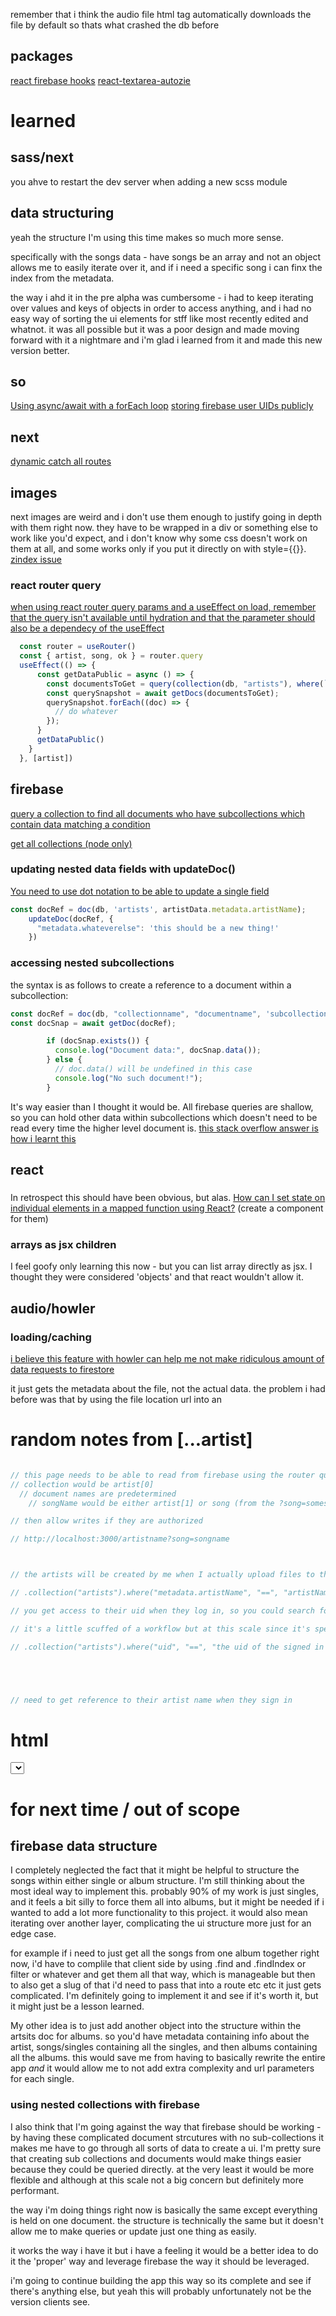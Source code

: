 remember that i think the audio file html tag automatically downloads the file by default so thats what crashed the db before

## packages
[react firebase hooks](https://www.npmjs.com/package/react-firebase-hooks)
[react-textarea-autozie](https://www.npmjs.com/package/react-textarea-autosize)


# learned

## sass/next

you ahve to restart the dev server when adding a new scss module

## data structuring

yeah the structure I'm using this time makes so much more sense.

specifically with the songs data - have songs be an array and not an object allows me to easily iterate over it, and if i need a specific song i can finx the index from the metadata.

the way i ahd it in the pre alpha was cumbersome - i had to keep iterating over values and keys of objects in order to access anything, and i had no easy way of sorting the ui elements for stff like most recently edited and whatnot. it was all possible but it was a poor design and made moving forward with it a nightmare and i'm glad i learned from it and made this new version better.

## so

[Using async/await with a forEach loop](https://stackoverflow.com/questions/37576685/using-async-await-with-a-foreach-loop)
[storing firebase user UIDs publicly](https://www.quora.com/Is-it-unsafe-to-reveal-the-user-IDs-of-Firebase-users)

## next
[dynamic catch all routes](https://nextjs.org/docs/routing/dynamic-routes)

## images

next images are weird and i don't use them enough to justify going in depth with them right now. they have to be wrapped in a div or something else to work like you'd expect, and i don't know why some css doesn't work on them at all, and some works only if you put it directly on with style={{}}. [zindex issue](https://github.com/vercel/next.js/discussions/30259)

### react router query

[when using react router query params and a useEffect on load, remember that the query isn't available until hydration and that the parameter should also be a dependecy of the useEffect](https://github.com/vercel/next.js/discussions/11484)

```js
  const router = useRouter()
  const { artist, song, ok } = router.query
  useEffect(() => {
      const getDataPublic = async () => {
        const documentsToGet = query(collection(db, "artists"), where(`metadata.artistName`, "==", 'artistname1'));
        const querySnapshot = await getDocs(documentsToGet);
        querySnapshot.forEach((doc) => {
          // do whatever
        });
      }
      getDataPublic()
    }
  }, [artist])
```

## firebase

[query a collection to find all documents who have subcollections which contain data matching a condition](https://firebase.blog/posts/2019/06/understanding-collection-group-queries)

[get all collections (node only)](https://googleapis.dev/nodejs/firestore/latest/Firestore.html#listCollections)

### updating nested data fields with updateDoc()

[You need to use dot notation to be able to update a single field](https://stackoverflow.com/a/49151326/19101255)

```js
const docRef = doc(db, 'artists', artistData.metadata.artistName);
    updateDoc(docRef, {
      "metadata.whateverelse": 'this should be a new thing!'
    })
```

### accessing nested subcollections

the syntax is as follows to create a reference to a document within a subcollection: 
```js
const docRef = doc(db, "collectionname", "documentname", 'subcollectionname', 'documentinsubcollectionname');
const docSnap = await getDoc(docRef);

        if (docSnap.exists()) {
          console.log("Document data:", docSnap.data());
        } else {
          // doc.data() will be undefined in this case
          console.log("No such document!");
        }
```
It's way easier than I thought it would be. All firebase queries are shallow, so you can hold other data within subcollections which doesn't need to be read every time the higher level document is.
[this stack overflow answer is how i learnt this](https://stackoverflow.com/a/69313831/19101255)

## react

###

In retrospect this should have been obvious, but alas.
[How can I set state on individual elements in a mapped function using React?](https://stackoverflow.com/a/71065488/19101255) (create a component for them)

### arrays as jsx children

I feel goofy only learning this now - but you can list array directly as jsx. I thought they were considered 'objects' and that react wouldn't allow it.

## audio/howler

### loading/caching

[i believe this feature with howler can help me not make ridiculous amount of data requests to firestore](https://github.com/goldfire/howler.js/#preload-booleanstring-true)

it just gets the metadata about the file, not the actual data. the problem i had before was that by using the file location url into an <audio> tag it was actually downloading the file every time which caused me to go over my bandwidth very quickly without even knowing.


# random notes from [...artist]

```js

// this page needs to be able to read from firebase using the router query, if it exists
// collection would be artist[0]
  // document names are predetermined
    // songName would be either artist[1] or song (from the ?song=somesongname parameter)

// then allow writes if they are authorized

// http://localhost:3000/artistname?song=songname



// the artists will be created by me when I actually upload files to them, so I can enter anything I want

// .collection("artists").where("metadata.artistName", "==", "artistNameFromQuery")

// you get access to their uid when they log in, so you could search for the document which contains that

// it's a little scuffed of a workflow but at this scale since it's specific to me it works fine

// .collection("artists").where("uid", "==", "the uid of the signed in artist")





// need to get reference to their artist name when they sign in
```

# html
<select> tags need to be proceeded by a label. 
for some reason they work anywhere in a form, as long as there is a label before them for some elements, and that that element is type date or radio (didn't test others) but it didn't work with type text. super weird and i have no idea why it's happening. i assume accessibility reasons or focus but felt like a strange bug that I wasn't seeing other people struggle with online, so maybe I've done something to create it. Regardless adding a label fixes it.

# for next time / out of scope

## firebase data structure

I completely neglected the fact that it might be helpful to structure the songs within either single or album structure. I'm still thinking about the most ideal way to implement this. probably 90% of my work is just singles, and it feels a bit silly to force them all into albums, but it might be needed if i wanted to add a lot more functionality to this project. it would also mean iterating over another layer, complicating the ui structure more just for an edge case.

for example if i need to just get all the songs from one album together right now, i'd have to complile that client side by using .find and .findIndex or filter or whatever and get them all that way, which is manageable but then to also get a slug of that i'd need to pass that into a route etc etc it just gets complicated. I'm definitely going to implement it and see if it's worth it, but it might just be a lesson learned. 

My other idea is to just add another object into the structure within the artsits doc for albums. so you'd have metadata containing info about the artist, songs/singles containing all the singles, and then albums containing all the albums. this would save me from having to basically rewrite the entire app *and* it would allow me to not add extra complexity and url parameters for each single.

### using nested collections with firebase

I also think that I'm going against the way that firebase should be working - by having these complicated document strcutures with no sub-collections it makes me have to go through all sorts of data to create a ui. I'm pretty sure that creating sub collections and documents would make things easier because they could be queried directly. at the very least it would be more flexible and although at this scale not a big concern but definitely more performant.

the way i'm doing things right now is basically the same except everything is held on one document. the structure is technically the same but it doesn't allow me to make queries or update just one thing as easily.

it works the way i have it but i have a feeling it would be a better idea to do it the 'proper' way and leverage firebase the way it should be leveraged.  

i'm going to continue building the app this way so its complete and see if there's anything else, but yeah this will probably unfortunately not be the version clients see. 


